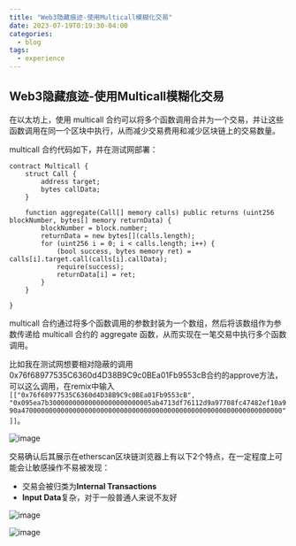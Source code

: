 ```yaml
---
title: "Web3隐藏痕迹-使用Multicall模糊化交易"
date: 2023-07-19T0:19:30-04:00
categories:
  - blog
tags:
  - experience
---
```


## Web3隐藏痕迹-使用Multicall模糊化交易
在以太坊上，使用 multicall 合约可以将多个函数调用合并为一个交易，并让这些函数调用在同一个区块中执行，从而减少交易费用和减少区块链上的交易数量。

multicall 合约代码如下，并在测试网部署：
```
contract Multicall {
    struct Call {
        address target;
        bytes callData;
    }

    function aggregate(Call[] memory calls) public returns (uint256 blockNumber, bytes[] memory returnData) {
        blockNumber = block.number;
        returnData = new bytes[](calls.length);
        for (uint256 i = 0; i < calls.length; i++) {
            (bool success, bytes memory ret) = calls[i].target.call(calls[i].callData);
            require(success);
            returnData[i] = ret;
        }
    }

}
```

multicall 合约通过将多个函数调用的参数封装为一个数组，然后将该数组作为参数传递给 multicall 合约的 aggregate 函数，从而实现在一笔交易中执行多个函数调用。

比如我在测试网想要相对隐蔽的调用0x76f68977535C6360d4D38B9C9c0BEa01Fb9553cB合约的approve方法，可以这么调用，在remix中输入`[["0x76f68977535C6360d4D38B9C9c0BEa01Fb9553cB", "0x095ea7b30000000000000000000000005ab4713df76112d9a97708fc47482ef10a990a470000000000000000000000000000000000000000000000000000000000000000"]]`。

![image](https://github.com/chriscczhou/chriscczhou.github.io/assets/108380177/a8b62421-6121-496d-99cd-bf6b5c288412)

交易确认后其展示在etherscan区块链浏览器上有以下2个特点，在一定程度上可能会让敏感操作不易被发现：
 - 交易会被归类为**Internal Transactions**
 - **Input Data**复杂，对于一般普通人来说不友好

![image](https://github.com/chriscczhou/chriscczhou.github.io/assets/108380177/2f71034a-80e9-40d8-9aaf-d81ab024f4c9)

![image](https://github.com/chriscczhou/chriscczhou.github.io/assets/108380177/3fbc51a3-3ff1-40a8-87e4-dd3087078d5c)





